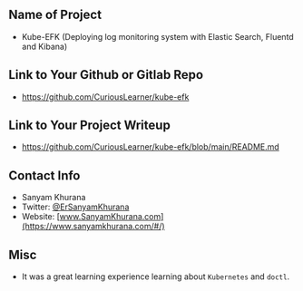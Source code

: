 ## Name of Project
* Kube-EFK (Deploying log monitoring system with Elastic Search, Fluentd and Kibana)

## Link to Your Github or Gitlab Repo
* https://github.com/CuriousLearner/kube-efk

## Link to Your Project Writeup
* https://github.com/CuriousLearner/kube-efk/blob/main/README.md

## Contact Info
* Sanyam Khurana
* Twitter: [@ErSanyamKhurana](https://twitter.com/ErSanyamKhurana)
* Website: [www.SanyamKhurana.com](https://www.sanyamkhurana.com/#/)

## Misc
* It was a great learning experience learning about `Kubernetes` and `doctl`.
